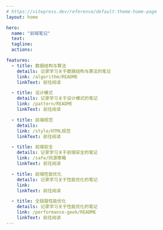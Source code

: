 ```yaml
---
# https://vitepress.dev/reference/default-theme-home-page
layout: home

hero:
  name: "前端笔记"
  text: 
  tagline:
  actions:

features:
  - title: 数据结构与算法
    details: 记录学习关于数据结构与算法的笔记
    link: /algorithm/README
    linkText: 前往阅读

  - title: 设计模式
    details: 记录学习关于设计模式的笔记
    link: /pattern/README
    linkText: 前往阅读

  - title: 前端规范
    details: 
    link: /style/HTML规范
    linkText: 前往阅读

  - title: 前端安全
    details: 记录学习关于前端安全的笔记
    link: /safe/同源策略
    linkText: 前往阅读

  - title: 前端性能优化
    details: 记录学习关于性能优化的笔记
    link: 
    linkText: 前往阅读

  - title: 全链路性能优化
    details: 记录学习关于性能优化的笔记
    link: /performance-geek/README
    linkText: 前往阅读
---
```


